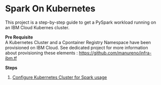 # Spark On Kubernetes

This project is a step-by-step guide to get a PySpark workload running on an IBM Cloud Kubernes cluster.

**Pre Requisite**  
A Kubernetes Cluster and a Cpontainer Registry Namespace have been provisioned on IBM Cloud.
See dedicated project for more information about provisioning these elements : https://github.com/manureno/infra-ibm.tf

**Steps**  
1. [Configure Kubernetes Cluster for Spark usage](1_configure_k8s/README.md) 
 
